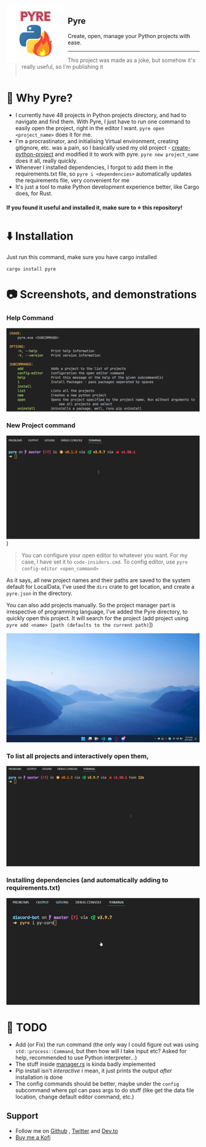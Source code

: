 <img src="https://github.com/Dhravya/pyre/blob/11b56eee3ead32e104079638dade03f4b62a36d0/logo.png" alt="Pyre Logo" style="float: left; margin: 0 10px 0 0;" align="left" height="150" width="150">

## Pyre

Create, open, manage your Python projects with ease.

***
> This project was made as a joke, but somehow it's really useful, so I'm publishing it
<br><br>
# 👀 Why Pyre?

- I currently have 48 projects in Python projects directory, and had to navigate and find them. With Pyre, I just have to run one command to easily open the project, right in the editor I want. `pyre open <project_name>` does it for me.
- I'm a procrastinator, and initialising Virtual environment, creating gitignore, etc. was a pain, so I basically used my old project - [create-python-project](https://github.com/dhravya/create-python-project) and modified it to work with pyre. `pyre new project_name` does it all, really quickly.
- Whenever I installed dependencies, I forgot to add them in the requirements.txt file, so `pyre i <dependencies>` automatically updates the requirements file, very convenient for me
- It's just a tool to make Python development experience better, like Cargo does, for Rust.

#### If you found it useful and installed it, make sure to ⭐ this repository!

# ⬇️ Installation

Just run this command, make sure you have cargo installed
```
cargo install pyre
```

# 📷 Screenshots, and demonstrations

### Help Command
![pyre help](https://github.com/Dhravya/pyre/blob/11b56eee3ead32e104079638dade03f4b62a36d0/assets/help.png?raw=true)

### New Project command
![Pyre new discord_bot](https://github.com/Dhravya/pyre/blob/11b56eee3ead32e104079638dade03f4b62a36d0/assets/new_command.gif?raw=true))

> You can configure your open editor to whatever you want. For my case, I have set it to `code-insiders.cmd`. To config editor, use `pyre config-editor <open_command>`

As it says, all new project names and their paths are saved to the system default for LocalData, I've used the `dirs` crate to get location, and create a `pyre.json` in the directory.

You can also add projects manually. So the project manager part is irrespective of programming language, I've added the Pyre directory, to quickly open this project. It will search for the project (add project using `pyre add <name> [path (defaults to the current path)`])

![pyre open project_name](https://github.com/Dhravya/pyre/blob/11b56eee3ead32e104079638dade03f4b62a36d0/assets/open_command.gif?raw=true)

### To list all projects and interactively open them, 

![pyre list](https://github.com/Dhravya/pyre/blob/11b56eee3ead32e104079638dade03f4b62a36d0/assets/list_and_open.gif?raw=true)

### Installing dependencies (and automatically adding to requirements.txt)

![pyre install](https://github.com/Dhravya/pyre/blob/11b56eee3ead32e104079638dade03f4b62a36d0/assets/install_command.gif?raw=true)

# 📃 TODO
- Add (or Fix) the run command (the only way I could figure out was using `std::process::Command`, but then how will I take input etc? Asked for help, recommended to use Python interpreter...)
- The stuff inside [manager.rs](./src/manager.rs) is kinda badly implemented 
- Pip install isn't *interactive* i mean, it just prints the output *after* installation is done
- The config commands should be better, maybe under the `config` subcommand where ppl can pass args to do stuff (like get the data file location, change default editor command, etc.)

## Support
- Follow me on [Github](https://github.com/dhravya) , [Twitter](https://twitter.com/dhravyashah) and [Dev.to](https://dev.to/dhravya) 
- [Buy me a Kofi](https://ko-fi.com/dhravya)